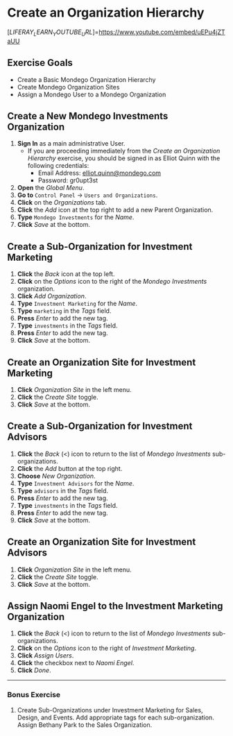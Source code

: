 # Create an Organization Hierarchy 

[$LIFERAY_LEARN_YOUTUBE_URL$]=https://www.youtube.com/embed/uEPu4jZTaUU

## Exercise Goals 

* Create a Basic Mondego Organization Hierarchy 
* Create Mondego Organization Sites 
* Assign a Mondego User to a Mondego Organization 

## Create a New Mondego Investments Organization 

1. **Sign In** as a main administrative User. 
	- If you are proceeding immediately from the _Create an Organization Hierarchy_ exercise, you should be signed in as Elliot Quinn with the following credentials: 
		- Email Address: elliot.quinn@mondego.com 
		- Password: gr0upt3st 
2. **Open** the _Global Menu_. 
3. **Go to** `Control Panel` &rarr; `Users and Organizations`. 
4. **Click** on the _Organizations_ tab. 
5. **Click** the _Add_ icon at the top right to add a new Parent Organization. 
6. **Type** `Mondego Investments` for the _Name_. 
7. **Click** _Save_ at the bottom. 

## Create a Sub-Organization for Investment Marketing 

1. **Click** the _Back_ icon at the top left. 
2. **Click** on the _Options_ icon to the right of the _Mondego Investments_ organization. 
3. **Click** _Add Organization_. 
4. **Type** `Investment Marketing` for the _Name_. 
5. **Type** `marketing` in the _Tags_ field. 
6. **Press** _Enter_ to add the new tag. 
7. **Type** `investments` in the _Tags_ field. 
8. **Press** _Enter_ to add the new tag. 
9. **Click** _Save_ at the bottom. 

## Create an Organization Site for Investment Marketing 

1. **Click** _Organization Site_ in the left menu. 
2. **Click** the _Create Site_ toggle. 
3. **Click** _Save_ at the bottom. 

## Create a Sub-Organization for Investment Advisors 

1. **Click** the _Back_ (<) icon to return to the list of _Mondego Investments_ sub-organizations. 
2. **Click** the _Add_ button at the top right. 
3. **Choose** _New Organization_. 
4. **Type** `Investment Advisors` for the _Name_. 
5. **Type** `advisors` in the _Tags_ field. 
6. **Press** _Enter_ to add the new tag. 
7. **Type** `investments` in the _Tags_ field. 
8. **Press** _Enter_ to add the new tag. 
9. **Click** _Save_ at the bottom. 

## Create an Organization Site for Investment Advisors 

1. **Click** _Organization Site_ in the left menu. 
2. **Click** the _Create Site_ toggle. 
3. **Click** _Save_ at the bottom. 

## Assign Naomi Engel to the Investment Marketing Organization 

1. **Click** the _Back_ (<) icon to return to the list of _Mondego Investments_ sub-organizations. 
2. **Click** on the _Options_ icon to the right of _Investment Marketing_. 
3. **Click** _Assign Users_. 
4. **Click** the checkbox next to _Naomi Engel_. 
5. **Click** _Done_. 

---

### Bonus Exercise 

1. Create Sub-Organizations under Investment Marketing for Sales, Design, and Events. Add appropriate tags for each sub-organization. Assign Bethany Park to the Sales Organization. 